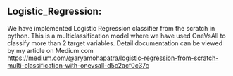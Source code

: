 ## Logistic_Regression:
We have implemented Logistic Regression classifier from the scratch in python. This is a multiclassification model where we have used OneVsAll to classify more than 2 target variables.
Detail documentation can be viewed by my article on Medium.com
https://medium.com/@aryamohapatra/logistic-regression-from-scratch-multi-classification-with-onevsall-d5c2acf0c37c
